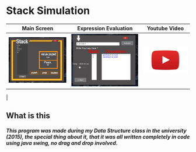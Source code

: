 # Stack Simulation



| Main Screen   | Expression Evaluation    | Youtube Video |
| ---   | ---   | ---   |
|![](https://github.com/omzer/Stack-Simulation/blob/master/src/images/screenshot01.png?raw=true)  | ![](https://github.com/omzer/Stack-Simulation/blob/master/src/images/screenshot02.png?raw=true) | [<img src="https://github.com/omzer/Stack-Simulation/blob/master/src/images/logo.jpg?raw=true">](https://youtu.be/2gB4-clNbHs)
 |


## What is this
##### This program was made during my Data Structure class in the university (2015), the special thing about it, that it was all written completely in code using java swing, no drag and drop involved.